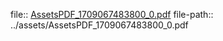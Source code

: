 file:: [AssetsPDF_1709067483800_0.pdf](../assets/AssetsPDF_1709067483800_0.pdf)
file-path:: ../assets/AssetsPDF_1709067483800_0.pdf
